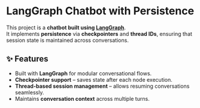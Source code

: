 # LangGraph Chatbot with Persistence

This project is a **chatbot built using [LangGraph](https://github.com/langchain-ai/langgraph)**.  
It implements **persistence** via **checkpointers** and **thread IDs**, ensuring that session state is maintained across conversations.

## ✨ Features
- Built with **LangGraph** for modular conversational flows.  
- **Checkpointer support** – saves state after each node execution.  
- **Thread-based session management** – allows resuming conversations seamlessly.  
- Maintains **conversation context** across multiple turns.  


